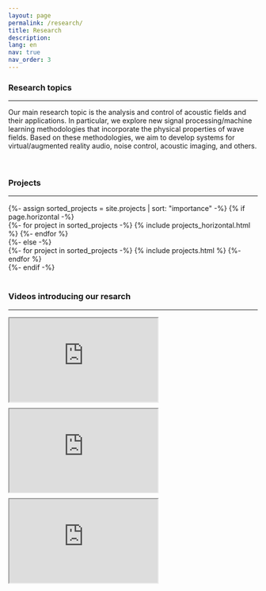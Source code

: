 ```yaml
---
layout: page
permalink: /research/
title: Research
description:
lang: en 
nav: true
nav_order: 3
---
```


### Research topics

---

Our main research topic is the analysis and control of acoustic fields and their applications. In particular, we explore new signal processing/machine learning methodologies that incorporate the physical properties of wave fields. Based on these methodologies, we aim to develop systems for virtual/augmented reality audio, noise control, acoustic imaging, and others.

<div style="width: 90%; margin: 1rem;">
<script defer class="speakerdeck-embed" data-id="86139ad3a3764083a970cfecec71f171" data-ratio="1.7777777777777777" src="//speakerdeck.com/assets/embed.js"></script>
</div>

<br />

### Projects

---

<div class="projects" style="margin-top: 1rem;">
<!-- Display projects without categories -->
{%- assign sorted_projects = site.projects | sort: "importance" -%}
<!-- Generate cards for each project -->
{% if page.horizontal -%}
<div class="container">
<div class="row row-cols-2">
{%- for project in sorted_projects -%}
    {% include projects_horizontal.html %}
{%- endfor %}
</div>
</div>
{%- else -%}
<div class="grid">
{%- for project in sorted_projects -%}
    {% include projects.html %}
{%- endfor %}
</div>
{%- endif -%}
</div>

<br />

### Videos introducing our resarch

---

<div class="video-container" style="display: flex; flex-wrap: wrap; justify-content: left; gap: 10px;">
<iframe style="width: 100%; max-width: 300px; aspect-ratio: 16/ 9;" src="https://www.youtube.com/embed/RlbMzSLcLOQ?si=fjWvLIlRxLwrJ3ZZ" allowfullscreen></iframe>
<iframe style="width: 100%; max-width: 300px; aspect-ratio: 16/ 9;" src="https://www.youtube.com/embed/C5mmF5BE2iU?si=hSCdtVj-Tia5O9Yx" allowfullscreen></iframe>
<iframe style="width: 100%; max-width: 300px; aspect-ratio: 16/ 9;" src="https://www.youtube.com/embed/2Ru7-XwRTak?si=ixCJinTg3PyToj8r" allowfullscreen></iframe>
</div>